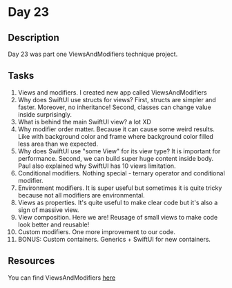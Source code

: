 # Day 23

## Description

Day 23 was part one ViewsAndModifiers technique project.

## Tasks

1. Views and modifiers. I created new app called ViewsAndModifiers
2. Why does SwiftUI use structs for views? First, structs are simpler and faster. Moreover, no inheritance! Second, classes can change value inside surprisingly. 
3. What is behind the main SwiftUI view? a lot XD
4. Why modifier order matter. Because it can cause some weird results. Like with background color and frame where background color filled less area than we expected.
5. Why does SwiftUI use "some View" for its view type? It is important for performance. Second, we can build super huge content inside body. Paul also explained why SwiftUI has 10 views limitation.
6. Conditional modifiers. Nothing special - ternary operator and conditional modifier.
7. Environment modifiers. It is super useful but sometimes it is quite tricky because not all modifiers are environmental.
8. Views as properties. It's quite useful to make clear code but it's also a sign of massive view.
9. View composition. Here we are! Reusage of small views to make code look better and reusable!
10. Custom modifiers. One more improvement to our code.
11. BONUS: Custom containers. Generics + SwiftUI for new containers.

## Resources

You can find ViewsAndModifiers [here](/Sources/ViewsAndModifiers/)